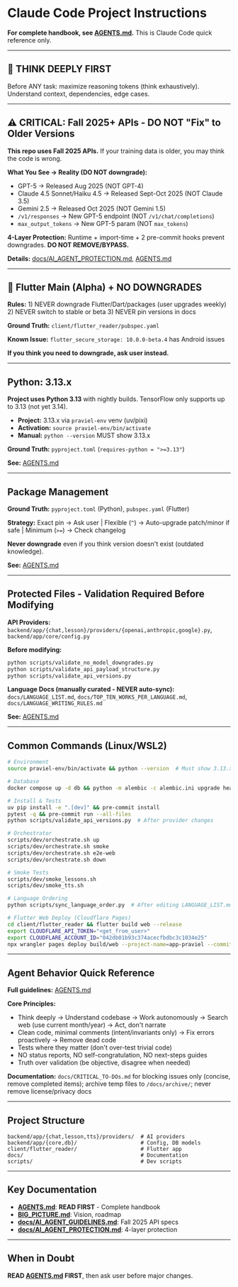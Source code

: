 # Claude Code Project Instructions

**For complete handbook, see [AGENTS.md](AGENTS.md).** This is Claude Code quick reference only.

---

## 🧠 THINK DEEPLY FIRST

Before ANY task: maximize reasoning tokens (think exhaustively). Understand context, dependencies, edge cases.

---

## ⚠️ CRITICAL: Fall 2025+ APIs - DO NOT "Fix" to Older Versions

**This repo uses Fall 2025 APIs.** If your training data is older, you may think the code is wrong.

**What You See → Reality (DO NOT downgrade):**
- GPT-5 → Released Aug 2025 (NOT GPT-4)
- Claude 4.5 Sonnet/Haiku 4.5 → Released Sept-Oct 2025 (NOT Claude 3.5)
- Gemini 2.5 → Released Oct 2025 (NOT Gemini 1.5)
- `/v1/responses` → New GPT-5 endpoint (NOT `/v1/chat/completions`)
- `max_output_tokens` → New GPT-5 param (NOT `max_tokens`)

**4-Layer Protection:** Runtime + import-time + 2 pre-commit hooks prevent downgrades. **DO NOT REMOVE/BYPASS.**

**Details:** [docs/AI_AGENT_PROTECTION.md](docs/AI_AGENT_PROTECTION.md), [AGENTS.md](AGENTS.md#-critical-never-downgrade-apis)

---

## 🚨 Flutter Main (Alpha) + NO DOWNGRADES

**Rules:** 1) NEVER downgrade Flutter/Dart/packages (user upgrades weekly) 2) NEVER switch to stable or beta 3) NEVER pin versions in docs

**Ground Truth:** `client/flutter_reader/pubspec.yaml`

**Known Issue:** `flutter_secure_storage: 10.0.0-beta.4` has Android issues

**If you think you need to downgrade, ask user instead.**

---

## Python: 3.13.x

**Project uses Python 3.13** with nightly builds. TensorFlow only supports up to 3.13 (not yet 3.14).

- **Project:** 3.13.x via `praviel-env` venv (uv/pixi)
- **Activation:** `source praviel-env/bin/activate`
- **Manual:** `python --version` MUST show 3.13.x

**Ground Truth:** `pyproject.toml` (`requires-python = ">=3.13"`)

**See:** [AGENTS.md](AGENTS.md#python-313x)

---

## Package Management

**Ground Truth:** `pyproject.toml` (Python), `pubspec.yaml` (Flutter)

**Strategy:** Exact pin → Ask user | Flexible (`^`) → Auto-upgrade patch/minor if safe | Minimum (`>=`) → Check changelog

**Never downgrade** even if you think version doesn't exist (outdated knowledge).

**See:** [AGENTS.md](AGENTS.md#package-management)

---

## Protected Files - Validation Required Before Modifying

**API Providers:** `backend/app/{chat,lesson}/providers/{openai,anthropic,google}.py`, `backend/app/core/config.py`

**Before modifying:**
```bash
python scripts/validate_no_model_downgrades.py
python scripts/validate_api_payload_structure.py
python scripts/validate_api_versions.py
```

**Language Docs (manually curated - NEVER auto-sync):** `docs/LANGUAGE_LIST.md`, `docs/TOP_TEN_WORKS_PER_LANGUAGE.md`, `docs/LANGUAGE_WRITING_RULES.md`

**See:** [AGENTS.md](AGENTS.md#-never-revert-files-without-asking)

---

## Common Commands (Linux/WSL2)

```bash
# Environment
source praviel-env/bin/activate && python --version  # Must show 3.13.x

# Database
docker compose up -d db && python -m alembic -c alembic.ini upgrade head

# Install & Tests
uv pip install -e ".[dev]" && pre-commit install
pytest -q && pre-commit run --all-files
python scripts/validate_api_versions.py  # After provider changes

# Orchestrator
scripts/dev/orchestrate.sh up
scripts/dev/orchestrate.sh smoke
scripts/dev/orchestrate.sh e2e-web
scripts/dev/orchestrate.sh down

# Smoke Tests
scripts/dev/smoke_lessons.sh
scripts/dev/smoke_tts.sh

# Language Ordering
python scripts/sync_language_order.py  # After editing LANGUAGE_LIST.md

# Flutter Web Deploy (Cloudflare Pages)
cd client/flutter_reader && flutter build web --release
export CLOUDFLARE_API_TOKEN="<get_from_user>"
export CLOUDFLARE_ACCOUNT_ID="042db01b93c374acecfbdbc3c1034e25"
npx wrangler pages deploy build/web --project-name=app-praviel --commit-dirty=true
```

---

## Agent Behavior Quick Reference

**Full guidelines:** [AGENTS.md](AGENTS.md#agent-behavior--work-standards)

**Core Principles:**
- Think deeply → Understand codebase → Work autonomously → Search web (use current month/year) → Act, don't narrate
- Clean code, minimal comments (intent/invariants only) → Fix errors proactively → Remove dead code
- Tests where they matter (don't over-test trivial code)
- NO status reports, NO self-congratulation, NO next-steps guides
- Truth over validation (be objective, disagree when needed)

**Documentation:** `docs/CRITICAL_TO-DOs.md` for blocking issues only (concise, remove completed items); archive temp files to `/docs/archive/`; never remove license/privacy docs

---

## Project Structure

```
backend/app/{chat,lesson,tts}/providers/  # AI providers
backend/app/{core,db}/                    # Config, DB models
client/flutter_reader/                    # Flutter app
docs/                                     # Documentation
scripts/                                  # Dev scripts
```

---

## Key Documentation

- **[AGENTS.md](AGENTS.md)**: **READ FIRST** - Complete handbook
- **[BIG_PICTURE.md](BIG_PICTURE.md)**: Vision, roadmap
- **[docs/AI_AGENT_GUIDELINES.md](docs/AI_AGENT_GUIDELINES.md)**: Fall 2025 API specs
- **[docs/AI_AGENT_PROTECTION.md](docs/AI_AGENT_PROTECTION.md)**: 4-layer protection

---

## When in Doubt

**READ [AGENTS.md](AGENTS.md) FIRST**, then ask user before major changes.
